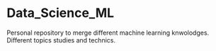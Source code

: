# Data_Science_ML

Personal repository to merge different machine learning knwolodges.
Different topics studies and technics.
